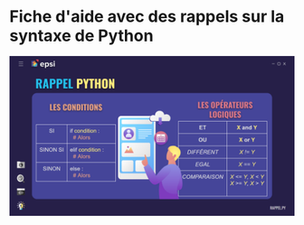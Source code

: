 # Fiche d'aide avec des rappels sur la syntaxe de Python
![Image d'aide disponible sur github](https://github.com/Epsius-44/JPO-Shifumi/blob/main/doc/img/aide.png?raw=true)